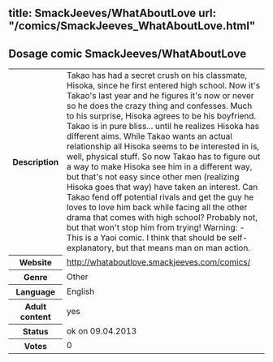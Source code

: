 title: SmackJeeves/WhatAboutLove
url: "/comics/SmackJeeves_WhatAboutLove.html"
---
Dosage comic SmackJeeves/WhatAboutLove
-----------------------------------------

<table class="comicinfo">
<tr>
<th>Description</th><td>Takao has had a secret crush on his classmate, Hisoka, since he first entered high school. Now it's Takao's last year and he figures it's now or never so he does the crazy thing and confesses. Much to his surprise, Hisoka agrees to be his boyfriend. Takao is in pure bliss... until he realizes Hisoka has different aims. While Takao wants an actual relationship all Hisoka seems to be interested in is, well, physical stuff. So now Takao has to figure out a way to make Hisoka see him in a different way, but that's not easy since other men (realizing Hisoka goes that way) have taken an interest. Can Takao fend off potential rivals and get the guy he loves to love him back while facing all the other drama that comes with high school? Probably not, but that won't stop him from trying! Warning: - This is a Yaoi comic. I think that should be self-explanatory, but that means man on man action.</td>
</tr>
<tr>
<th>Website</th><td><a href="http://whataboutlove.smackjeeves.com/comics/">http://whataboutlove.smackjeeves.com/comics/</a></td>
</tr>
<tr>
<th>Genre</th><td>Other</td>
</tr>
<tr>
<th>Language</th><td>English</td>
</tr>
<tr>
<th>Adult content</th><td>yes</td>
</tr>
<tr>
<th>Status</th><td>ok on 09.04.2013</td>
</tr>
<tr>
<th>Votes</th><td>0</div></td>
</tr>
</table>
